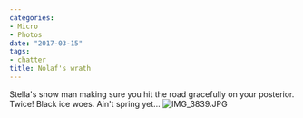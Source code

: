```yaml
---
categories:
- Micro
- Photos
date: "2017-03-15"
tags:
- chatter
title: Nolaf's wrath
---
```


Stella's snow man making sure you hit the road gracefully on your posterior. Twice! Black ice woes. Ain't spring yet... ![IMG_3839.JPG](images/IMG_3839.jpg)
